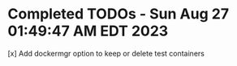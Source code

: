 # Completed TODOs - Sun Aug 27 01:49:47 AM EDT 2023  

[x] Add dockermgr option to keep or delete test containers
